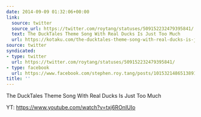 ```yaml
---
date: 2014-09-09 01:32:06+00:00
link:
  source: twitter
  source_url: https://twitter.com/roytang/statuses/509152232479395841/
  text: The DuckTales Theme Song With Real Ducks Is Just Too Much
  url: https://kotaku.com/the-ducktales-theme-song-with-real-ducks-is-just-too-mu-1632233062
source: twitter
syndicated:
- type: twitter
  url: https://twitter.com/roytang/statuses/509152232479395841/
- type: facebook
  url: https://www.facebook.com/stephen.roy.tang/posts/10153214865138912
title: ''
---
```


The DuckTales Theme Song With Real Ducks Is Just Too Much

YT: https://www.youtube.com/watch?v=txj6ROnIUIo